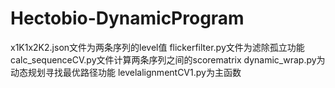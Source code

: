# Hectobio-DynamicProgram
x1K1x2K2.json文件为两条序列的level值
flickerfilter.py文件为滤除孤立功能
calc_sequenceCV.py文件计算两条序列之间的scorematrix
dynamic_wrap.py为动态规划寻找最优路径功能
levelalignmentCV1.py为主函数
